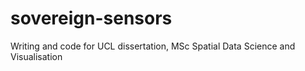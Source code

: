 # sovereign-sensors
Writing and code for UCL dissertation, MSc Spatial Data Science and Visualisation
